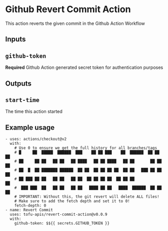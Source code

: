 # Github Revert Commit Action

This action reverts the given commit in the Github Action Workflow

## Inputs

## `github-token`

**Required** Github Action generated secret token for authentication purposes

## Outputs

## `start-time`

The time this action started

## Example usage
```
- uses: actions/checkout@v2
  with:
    # Use 0 to ensure we get the full history for all branches/tags
    # █     ██  █████  ██████  ███    ██ ██ ███    ██  ██████  ██ ██ ██ 
    # ██     ██ ██   ██ ██   ██ ████   ██ ██ ████   ██ ██       ██ ██ ██ 
    # ██  █  ██ ███████ ██████  ██ ██  ██ ██ ██ ██  ██ ██   ███ ██ ██ ██ 
    # ██ ███ ██ ██   ██ ██   ██ ██  ██ ██ ██ ██  ██ ██ ██    ██          
    #  ███ ███  ██   ██ ██   ██ ██   ████ ██ ██   ████  ██████  ██ ██ ██
    # IMPORTANT: Without this, the git revert will delete ALL files!
    # Make sure to add the fetch depth and set it to 0!
    fetch-depth: 0
- name: Revert Commit
  uses: tofu-apis/revert-commit-action@v0.0.9
  with:
    github-token: $${{ secrets.GITHUB_TOKEN }}
```
